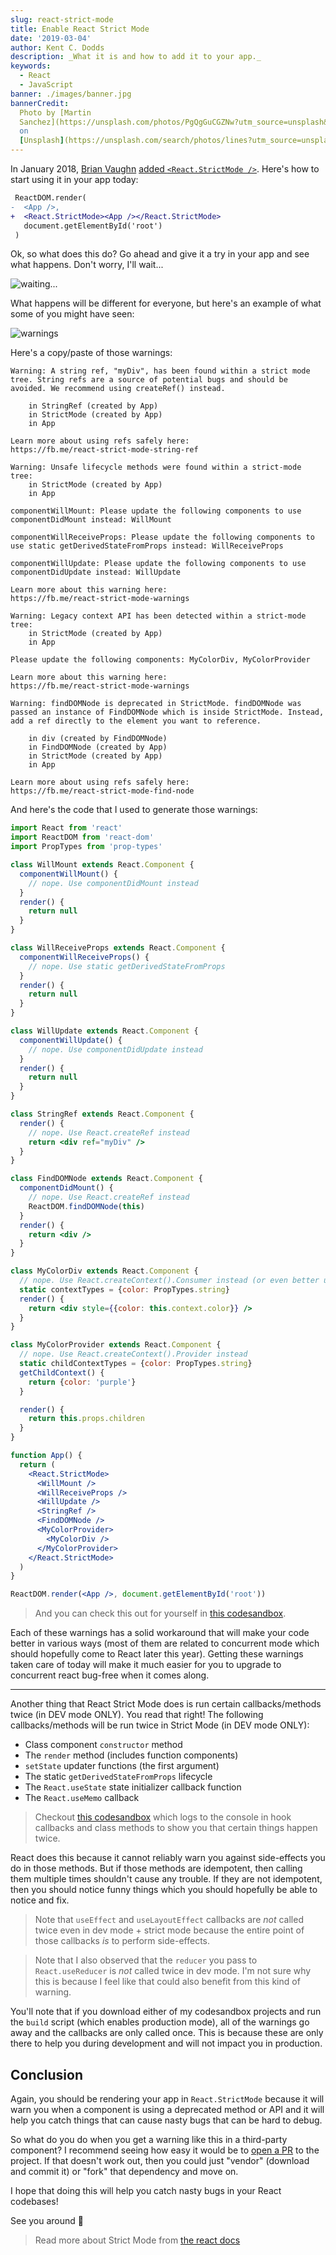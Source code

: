 ```yaml
---
slug: react-strict-mode
title: Enable React Strict Mode
date: '2019-03-04'
author: Kent C. Dodds
description: _What it is and how to add it to your app._
keywords:
  - React
  - JavaScript
banner: ./images/banner.jpg
bannerCredit:
  Photo by [Martin
  Sanchez](https://unsplash.com/photos/PgQgGuCGZNw?utm_source=unsplash&utm_medium=referral&utm_content=creditCopyText)
  on
  [Unsplash](https://unsplash.com/search/photos/lines?utm_source=unsplash&utm_medium=referral&utm_content=creditCopyText)
---
```


In January 2018, [Brian Vaughn](https://twitter.com/brian_d_vaughn)
[added `<React.StrictMode />`](https://github.com/facebook/react/pull/12083).
Here's how to start using it in your app today:

```diff
 ReactDOM.render(
-  <App />,
+  <React.StrictMode><App /></React.StrictMode>
   document.getElementById('root')
 )
```

Ok, so what does this do? Go ahead and give it a try in your app and see what
happens. Don't worry, I'll wait...

![waiting...](https://media.giphy.com/media/26gR1iYzSqtzcta4E/source.gif)

What happens will be different for everyone, but here's an example of what some
of you might have seen:

![warnings](./images/warnings.png)

Here's a copy/paste of those warnings:

```
Warning: A string ref, "myDiv", has been found within a strict mode tree. String refs are a source of potential bugs and should be avoided. We recommend using createRef() instead.

    in StringRef (created by App)
    in StrictMode (created by App)
    in App

Learn more about using refs safely here:
https://fb.me/react-strict-mode-string-ref

Warning: Unsafe lifecycle methods were found within a strict-mode tree:
    in StrictMode (created by App)
    in App

componentWillMount: Please update the following components to use componentDidMount instead: WillMount

componentWillReceiveProps: Please update the following components to use static getDerivedStateFromProps instead: WillReceiveProps

componentWillUpdate: Please update the following components to use componentDidUpdate instead: WillUpdate

Learn more about this warning here:
https://fb.me/react-strict-mode-warnings

Warning: Legacy context API has been detected within a strict-mode tree:
    in StrictMode (created by App)
    in App

Please update the following components: MyColorDiv, MyColorProvider

Learn more about this warning here:
https://fb.me/react-strict-mode-warnings

Warning: findDOMNode is deprecated in StrictMode. findDOMNode was passed an instance of FindDOMNode which is inside StrictMode. Instead, add a ref directly to the element you want to reference.

    in div (created by FindDOMNode)
    in FindDOMNode (created by App)
    in StrictMode (created by App)
    in App

Learn more about using refs safely here:
https://fb.me/react-strict-mode-find-node
```

And here's the code that I used to generate those warnings:

```jsx
import React from 'react'
import ReactDOM from 'react-dom'
import PropTypes from 'prop-types'

class WillMount extends React.Component {
  componentWillMount() {
    // nope. Use componentDidMount instead
  }
  render() {
    return null
  }
}

class WillReceiveProps extends React.Component {
  componentWillReceiveProps() {
    // nope. Use static getDerivedStateFromProps
  }
  render() {
    return null
  }
}

class WillUpdate extends React.Component {
  componentWillUpdate() {
    // nope. Use componentDidUpdate instead
  }
  render() {
    return null
  }
}

class StringRef extends React.Component {
  render() {
    // nope. Use React.createRef instead
    return <div ref="myDiv" />
  }
}

class FindDOMNode extends React.Component {
  componentDidMount() {
    // nope. Use React.createRef instead
    ReactDOM.findDOMNode(this)
  }
  render() {
    return <div />
  }
}

class MyColorDiv extends React.Component {
  // nope. Use React.createContext().Consumer instead (or even better useContext)
  static contextTypes = {color: PropTypes.string}
  render() {
    return <div style={{color: this.context.color}} />
  }
}

class MyColorProvider extends React.Component {
  // nope. Use React.createContext().Provider instead
  static childContextTypes = {color: PropTypes.string}
  getChildContext() {
    return {color: 'purple'}
  }

  render() {
    return this.props.children
  }
}

function App() {
  return (
    <React.StrictMode>
      <WillMount />
      <WillReceiveProps />
      <WillUpdate />
      <StringRef />
      <FindDOMNode />
      <MyColorProvider>
        <MyColorDiv />
      </MyColorProvider>
    </React.StrictMode>
  )
}

ReactDOM.render(<App />, document.getElementById('root'))
```

> And you can check this out for yourself in
> [this codesandbox](https://codesandbox.io/s/y01q7vmpnz).

Each of these warnings has a solid workaround that will make your code better in
various ways (most of them are related to concurrent mode which should hopefully
come to React later this year). Getting these warnings taken care of today will
make it much easier for you to upgrade to concurrent react bug-free when it
comes along.

---

Another thing that React Strict Mode does is run certain callbacks/methods twice
(in DEV mode ONLY). You read that right! The following callbacks/methods will be
run twice in Strict Mode (in DEV mode ONLY):

- Class component `constructor` method
- The `render` method (includes function components)
- `setState` updater functions (the first argument)
- The static `getDerivedStateFromProps` lifecycle
- The `React.useState` state initializer callback function
- The `React.useMemo` callback

> Checkout [this codesandbox](https://codesandbox.io/s/xvv55893mp) which logs to
> the console in hook callbacks and class methods to show you that certain
> things happen twice.

React does this because it cannot reliably warn you against side-effects you do
in those methods. But if those methods are idempotent, then calling them
multiple times shouldn't cause any trouble. If they are not idempotent, then you
should notice funny things which you should hopefully be able to notice and fix.

> Note that `useEffect` and `useLayoutEffect` callbacks are _not_ called twice
> even in dev mode + strict mode because the entire point of those callbacks
> _is_ to perform side-effects.

> Note that I also observed that the `reducer` you pass to `React.useReducer` is
> _not_ called twice in dev mode. I'm not sure why this is because I feel like
> that could also benefit from this kind of warning.

You'll note that if you download either of my codesandbox projects and run the
`build` script (which enables production mode), all of the warnings go away and
the callbacks are only called once. This is because these are only there to help
you during development and will not impact you in production.

## Conclusion

Again, you should be rendering your app in `React.StrictMode` because it will
warn you when a component is using a deprecated method or API and it will help
you catch things that can cause nasty bugs that can be hard to debug.

So what do you do when you get a warning like this in a third-party component? I
recommend seeing how easy it would be to
[open a PR](http://makeapullrequest.com) to the project. If that doesn't work
out, then you could just "vendor" (download and commit it) or "fork" that
dependency and move on.

I hope that doing this will help you catch nasty bugs in your React codebases!

See you around 💯

> Read more about Strict Mode from
> [the react docs](https://reactjs.org/docs/strict-mode.html)
